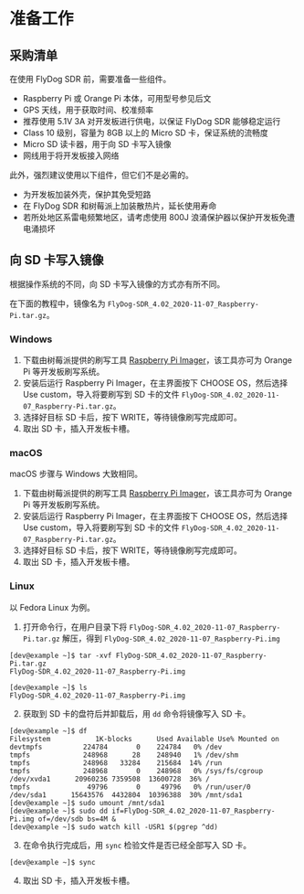 # 准备工作

## 采购清单

在使用 FlyDog SDR 前，需要准备一些组件。

 - Raspberry Pi 或 Orange Pi 本体，可用型号参见后文
 - GPS 天线，用于获取时间、校准频率
 - 推荐使用 5.1V 3A 对开发板进行供电，以保证 FlyDog SDR 能够稳定运行
 - Class 10 级别，容量为 8GB 以上的 Micro SD 卡，保证系统的流畅度
 - Micro SD 读卡器，用于向 SD 卡写入镜像
 - 网线用于将开发板接入网络

此外，强烈建议使用以下组件，但它们不是必需的。

 - 为开发板加装外壳，保护其免受短路
 - 在 FlyDog SDR 和树莓派上加装散热片，延长使用寿命
 - 若所处地区系雷电频繁地区，请考虑使用 800J 浪涌保护器以保护开发板免遭电涌损坏

## 向 SD 卡写入镜像

根据操作系统的不同，向 SD 卡写入镜像的方式亦有所不同。

在下面的教程中，镜像名为 `FlyDog-SDR_4.02_2020-11-07_Raspberry-Pi.tar.gz`。

### Windows

 1. 下载由树莓派提供的刷写工具 [Raspberry Pi Imager](https://mirrors.bfsu.edu.cn/raspberry-pi-os-images/imager/imager.exe)，该工具亦可为 Orange Pi 等开发板刷写系统。
 2. 安装后运行 Raspberry Pi Imager，在主界面按下 CHOOSE OS，然后选择 Use custom，导入将要刷写到 SD 卡的文件 `FlyDog-SDR_4.02_2020-11-07_Raspberry-Pi.tar.gz`。
 3. 选择好目标 SD 卡后，按下 WRITE，等待镜像刷写完成即可。
 4. 取出 SD 卡，插入开发板卡槽。

### macOS

macOS 步骤与 Windows 大致相同。

 1. 下载由树莓派提供的刷写工具 [Raspberry Pi Imager](https://mirrors.bfsu.edu.cn/raspberry-pi-os-images/imager/imager.dmg)，该工具亦可为 Orange Pi 等开发板刷写系统。
 2. 安装后运行 Raspberry Pi Imager，在主界面按下 CHOOSE OS，然后选择 Use custom，导入将要刷写到 SD 卡的文件 `FlyDog-SDR_4.02_2020-11-07_Raspberry-Pi.tar.gz`。
 3. 选择好目标 SD 卡后，按下 WRITE，等待镜像刷写完成即可。
 4. 取出 SD 卡，插入开发板卡槽。

### Linux

以 Fedora Linux 为例。

 1. 打开命令行，在用户目录下将 `FlyDog-SDR_4.02_2020-11-07_Raspberry-Pi.tar.gz` 解压，得到 `FlyDog-SDR_4.02_2020-11-07_Raspberry-Pi.img`
```
[dev@example ~]$ tar -xvf FlyDog-SDR_4.02_2020-11-07_Raspberry-Pi.tar.gz
FlyDog-SDR_4.02_2020-11-07_Raspberry-Pi.img

[dev@example ~]$ ls
FlyDog-SDR_4.02_2020-11-07_Raspberry-Pi.img
```
 2. 获取到 SD 卡的盘符后并卸载后，用 `dd` 命令将镜像写入 SD 卡。
```
[dev@example ~]$ df
Filesystem           1K-blocks      Used Available Use% Mounted on
devtmpfs          224784       0    224784   0% /dev
tmpfs             248968      28    248940   1% /dev/shm
tmpfs             248968   33284    215684  14% /run
tmpfs             248968       0    248968   0% /sys/fs/cgroup
/dev/xvda1      20960236 7359508  13600728  36% /
tmpfs              49796       0     49796   0% /run/user/0
/dev/sda1      15643576  4432804  10396388  30% /mnt/sda1
[dev@example ~]$ sudo umount /mnt/sda1
[dev@example ~]$ sudo dd if=FlyDog-SDR_4.02_2020-11-07_Raspberry-Pi.img of=/dev/sdb bs=4M &
[dev@example ~]$ sudo watch kill -USR1 $(pgrep ^dd)
```
 3. 在命令执行完成后，用 `sync` 检验文件是否已经全部写入 SD 卡。
```
[dev@example ~]$ sync
```
 4. 取出 SD 卡，插入开发板卡槽。
